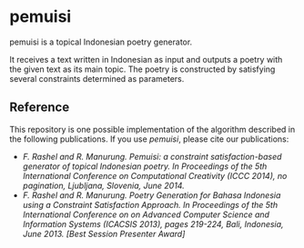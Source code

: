 # pemuisi
pemuisi is a topical Indonesian poetry generator.

It receives a text written in Indonesian as input and outputs a poetry with the given text as its main topic.
The poetry is constructed by satisfying several constraints determined as parameters.

## Reference
This repository is one possible implementation of the algorithm described in the following publications.
If you use *pemuisi*, please cite our publications:
- _F. Rashel and R. Manurung. Pemuisi: a constraint satisfaction-based generator of topical Indonesian poetry. In Proceedings of the 5th International Conference on Computational Creativity (ICCC 2014), no pagination, Ljubljana, Slovenia, June 2014._
- _F. Rashel and R. Manurung. Poetry Generation for Bahasa Indonesia using a Constraint Satisfaction Approach. In Proceedings of the 5th International Conference on on Advanced Computer Science and Information Systems (ICACSIS 2013), pages 219-224, Bali, Indonesia, June 2013. [Best Session Presenter Award]_